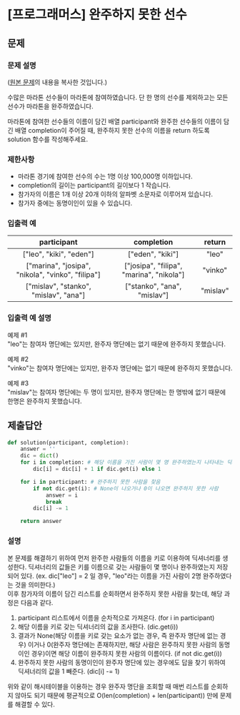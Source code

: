 # [프로그래머스] 완주하지 못한 선수
## 문제
### 문제 설명
([원본 문제](https://programmers.co.kr/learn/courses/30/lessons/42576)의 내용을 복사한 것입니다.)

수많은 마라톤 선수들이 마라톤에 참여하였습니다. 단 한 명의 선수를 제외하고는 모든 선수가 마라톤을 완주하였습니다.

마라톤에 참여한 선수들의 이름이 담긴 배열 participant와 완주한 선수들의 이름이 담긴 배열 completion이 주어질 때, 완주하지 못한 선수의 이름을 return 하도록 solution 함수를 작성해주세요.

### 제한사항
* 마라톤 경기에 참여한 선수의 수는 1명 이상 100,000명 이하입니다.
* completion의 길이는 participant의 길이보다 1 작습니다.
* 참가자의 이름은 1개 이상 20개 이하의 알파벳 소문자로 이루어져 있습니다.
* 참가자 중에는 동명이인이 있을 수 있습니다.

### 입출력 예
|participant|completion|return|
|:---:|:---:|:---:|
|["leo", "kiki", "eden"]|["eden", "kiki"]|"leo"|
|["marina", "josipa", "nikola", "vinko", "filipa"]|["josipa", "filipa", "marina", "nikola"]|"vinko"|
|["mislav", "stanko", "mislav", "ana"]|["stanko", "ana", "mislav"]|"mislav"|

### 입출력 예 설명
예제 #1  
"leo"는 참여자 명단에는 있지만, 완주자 명단에는 없기 때문에 완주하지 못했습니다.

예제 #2  
"vinko"는 참여자 명단에는 있지만, 완주자 명단에는 없기 때문에 완주하지 못했습니다.

예제 #3  
"mislav"는 참여자 명단에는 두 명이 있지만, 완주자 명단에는 한 명밖에 없기 때문에 한명은 완주하지 못했습니다.

## 제출답안
```python
def solution(participant, completion):
    answer = ''
    dic = dict()
    for i in completion: # 해당 이름을 가진 사람이 몇 명 완주하였는지 나타내는 딕셔너리 생성
        dic[i] = dic[i] + 1 if dic.get(i) else 1

    for i in participant: # 완주하지 못한 사람을 찾음
        if not dic.get(i): # None이 나오거나 0이 나오면 완주하지 못한 사람
            answer = i
            break
        dic[i] -= 1

    return answer
```
### 설명
본 문제를 해결하기 위하여 먼저 완주한 사람들의 이름을 키로 이용하여 딕셔너리를 생성한다. 딕셔너리의 값들은 키를 이름으로 갖는 사람들이 몇 명이나 완주하였는지 저장되어 있다.
(ex. dic["leo"] = 2 일 경우, "leo"라는 이름을 가진 사람이 2명 완주하였다는 것을 의미한다.)  
이후 참가자의 이름이 담긴 리스트를 순회하면서 완주하지 못한 사람을 찾는데, 해당 과정은 다음과 같다.

1. participant 리스트에서 이름을 순차적으로 가져온다. (for i in participant)
2. 해당 이름을 키로 갖는 딕셔너리의 값을 조사한다. (dic.get(i))
3. 결과가 None(해당 이름을 키로 갖는 요소가 없는 경우, 즉 완주자 명단에 없는 경우) 이거나 0(완주자 명단에는 존재하지만, 해당 사람은 완주하지 못한 사람의 동명이인 경우)이면 해당 이름이 완주하지 못한 사람의 이름이다. (if not dic.get(i))
4. 완주하지 못한 사람의 동명이인이 완주자 명단에 있는 경우에도 답을 찾기 위하여 딕셔너리의 값을 1 빼준다. (dic[i] -= 1)

위와 같이 해시테이블을 이용하는 경우 완주자 명단을 조회할 때 매번 리스트를 순회하지 않아도 되기 때문에 평균적으로 O(len(completion) + len(participant)) 만에 문제를 해결할 수 있다.
